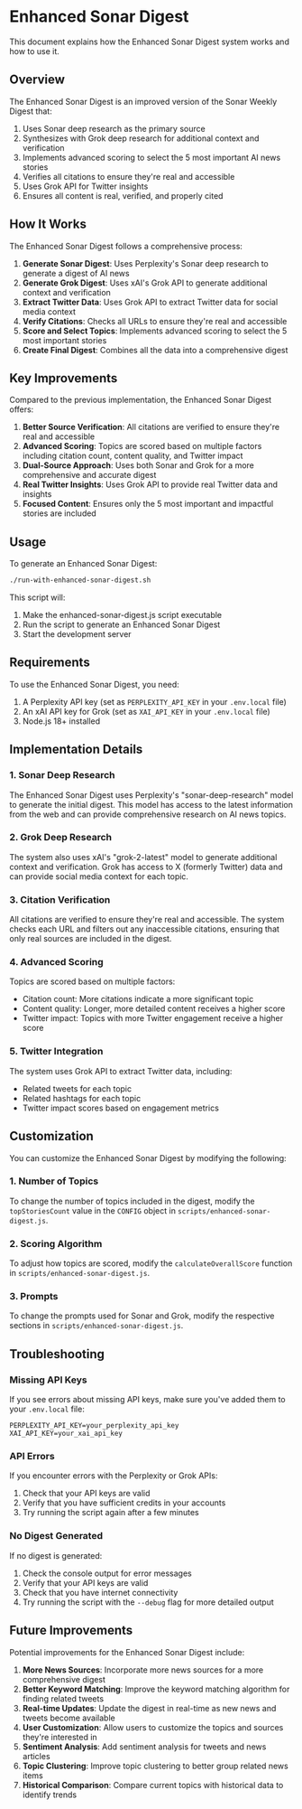 # Enhanced Sonar Digest

This document explains how the Enhanced Sonar Digest system works and how to use it.

## Overview

The Enhanced Sonar Digest is an improved version of the Sonar Weekly Digest that:

1. Uses Sonar deep research as the primary source
2. Synthesizes with Grok deep research for additional context and verification
3. Implements advanced scoring to select the 5 most important AI news stories
4. Verifies all citations to ensure they're real and accessible
5. Uses Grok API for Twitter insights
6. Ensures all content is real, verified, and properly cited

## How It Works

The Enhanced Sonar Digest follows a comprehensive process:

1. **Generate Sonar Digest**: Uses Perplexity's Sonar deep research to generate a digest of AI news
2. **Generate Grok Digest**: Uses xAI's Grok API to generate additional context and verification
3. **Extract Twitter Data**: Uses Grok API to extract Twitter data for social media context
4. **Verify Citations**: Checks all URLs to ensure they're real and accessible
5. **Score and Select Topics**: Implements advanced scoring to select the 5 most important stories
6. **Create Final Digest**: Combines all the data into a comprehensive digest

## Key Improvements

Compared to the previous implementation, the Enhanced Sonar Digest offers:

1. **Better Source Verification**: All citations are verified to ensure they're real and accessible
2. **Advanced Scoring**: Topics are scored based on multiple factors including citation count, content quality, and Twitter impact
3. **Dual-Source Approach**: Uses both Sonar and Grok for a more comprehensive and accurate digest
4. **Real Twitter Insights**: Uses Grok API to provide real Twitter data and insights
5. **Focused Content**: Ensures only the 5 most important and impactful stories are included

## Usage

To generate an Enhanced Sonar Digest:

```bash
./run-with-enhanced-sonar-digest.sh
```

This script will:
1. Make the enhanced-sonar-digest.js script executable
2. Run the script to generate an Enhanced Sonar Digest
3. Start the development server

## Requirements

To use the Enhanced Sonar Digest, you need:

1. A Perplexity API key (set as `PERPLEXITY_API_KEY` in your `.env.local` file)
2. An xAI API key for Grok (set as `XAI_API_KEY` in your `.env.local` file)
3. Node.js 18+ installed

## Implementation Details

### 1. Sonar Deep Research

The Enhanced Sonar Digest uses Perplexity's "sonar-deep-research" model to generate the initial digest. This model has access to the latest information from the web and can provide comprehensive research on AI news topics.

### 2. Grok Deep Research

The system also uses xAI's "grok-2-latest" model to generate additional context and verification. Grok has access to X (formerly Twitter) data and can provide social media context for each topic.

### 3. Citation Verification

All citations are verified to ensure they're real and accessible. The system checks each URL and filters out any inaccessible citations, ensuring that only real sources are included in the digest.

### 4. Advanced Scoring

Topics are scored based on multiple factors:
- Citation count: More citations indicate a more significant topic
- Content quality: Longer, more detailed content receives a higher score
- Twitter impact: Topics with more Twitter engagement receive a higher score

### 5. Twitter Integration

The system uses Grok API to extract Twitter data, including:
- Related tweets for each topic
- Related hashtags for each topic
- Twitter impact scores based on engagement metrics

## Customization

You can customize the Enhanced Sonar Digest by modifying the following:

### 1. Number of Topics

To change the number of topics included in the digest, modify the `topStoriesCount` value in the `CONFIG` object in `scripts/enhanced-sonar-digest.js`.

### 2. Scoring Algorithm

To adjust how topics are scored, modify the `calculateOverallScore` function in `scripts/enhanced-sonar-digest.js`.

### 3. Prompts

To change the prompts used for Sonar and Grok, modify the respective sections in `scripts/enhanced-sonar-digest.js`.

## Troubleshooting

### Missing API Keys

If you see errors about missing API keys, make sure you've added them to your `.env.local` file:

```
PERPLEXITY_API_KEY=your_perplexity_api_key
XAI_API_KEY=your_xai_api_key
```

### API Errors

If you encounter errors with the Perplexity or Grok APIs:

1. Check that your API keys are valid
2. Verify that you have sufficient credits in your accounts
3. Try running the script again after a few minutes

### No Digest Generated

If no digest is generated:

1. Check the console output for error messages
2. Verify that your API keys are valid
3. Check that you have internet connectivity
4. Try running the script with the `--debug` flag for more detailed output

## Future Improvements

Potential improvements for the Enhanced Sonar Digest include:

1. **More News Sources**: Incorporate more news sources for a more comprehensive digest
2. **Better Keyword Matching**: Improve the keyword matching algorithm for finding related tweets
3. **Real-time Updates**: Update the digest in real-time as new news and tweets become available
4. **User Customization**: Allow users to customize the topics and sources they're interested in
5. **Sentiment Analysis**: Add sentiment analysis for tweets and news articles
6. **Topic Clustering**: Improve topic clustering to better group related news items
7. **Historical Comparison**: Compare current topics with historical data to identify trends